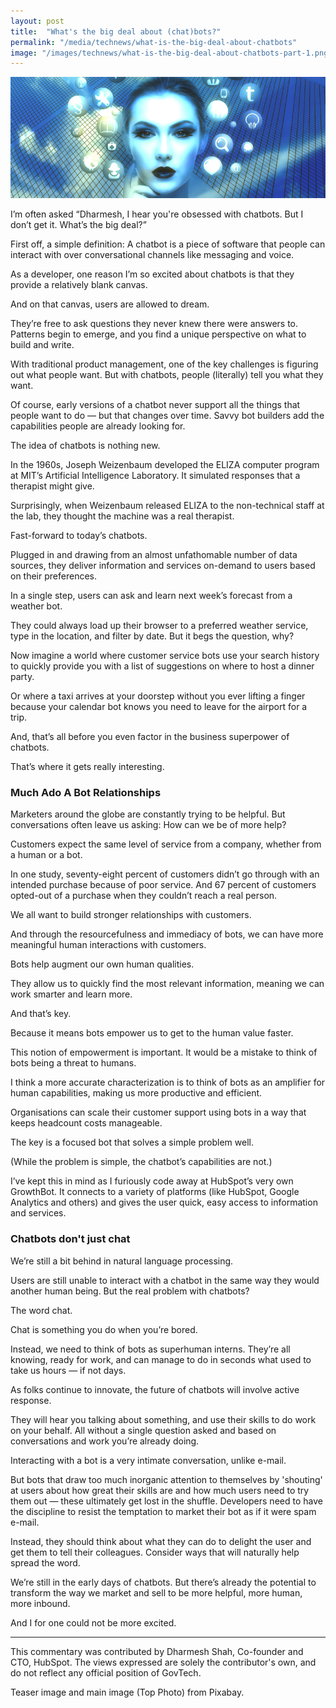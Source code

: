 ```yaml
---
layout: post
title:  "What's the big deal about (chat)bots?"
permalink: "/media/technews/what-is-the-big-deal-about-chatbots"
image: "/images/technews/what-is-the-big-deal-about-chatbots-part-1.png"
---
```


![What's the big deal about (chat)bots?](/images/technews/what-is-the-big-deal-about-chatbots-part-1.png)

I’m often asked “Dharmesh, I hear you're obsessed with chatbots. But I don’t get it. What’s the big deal?”

First off, a simple definition:  A chatbot is a piece of software that people can interact with over conversational channels like messaging and voice.  

As a developer, one reason I’m so excited about chatbots is that they provide a relatively blank canvas.

And on that canvas, users are allowed to dream.

They’re free to ask questions they never knew there were answers to. Patterns begin to emerge, and you find a unique perspective on what to build and write.

With traditional product management, one of the key challenges is figuring out what people want.  But with chatbots, people (literally) tell you what they want.

Of course, early versions of a chatbot never support all the things that people want to do — but that changes over time. Savvy bot builders add the capabilities people are already looking for.

The idea of chatbots is nothing new.

In the 1960s, Joseph Weizenbaum developed the ELIZA computer program at MIT’s Artificial Intelligence Laboratory. It simulated responses that a therapist might give.

Surprisingly, when Weizenbaum released ELIZA to the non-technical staff at the lab, they thought the machine was a real therapist.

Fast-forward to today’s chatbots.

Plugged in and drawing from an almost unfathomable number of data sources, they deliver information and services on-demand to users based on their preferences.

In a single step, users can ask and learn next week’s forecast from a weather bot.

They could always load up their browser to a preferred weather service, type in the location, and filter by date. But it begs the question, why?

Now imagine a world where customer service bots use your search history to quickly provide you with a list of suggestions on where to host a dinner party.

Or where a taxi arrives at your doorstep without you ever lifting a finger because your calendar bot knows you need to leave for the airport for a trip.

And, that’s all before you even factor in the business superpower of chatbots.

That’s where it gets really interesting.

### **Much Ado A Bot Relationships**
Marketers around the globe are constantly trying to be helpful. But conversations often leave us asking: How can we be of more help?

Customers expect the same level of service from a company, whether from a human or a bot.

In one study, seventy-eight percent of customers didn’t go through with an intended purchase because of poor service. And 67 percent of customers opted-out of a purchase when they couldn’t reach a real person.

We all want to build stronger relationships with customers.

And through the resourcefulness and immediacy of bots, we can have more meaningful human interactions with customers.

Bots help augment our own human qualities.

They allow us to quickly find the most relevant information, meaning we can work smarter and learn more.

And that’s key.

Because it means bots empower us to get to the human value faster.

This notion of empowerment is important. It would be a mistake to think of bots being a threat to humans.

I think a more accurate characterization is to think of bots as an amplifier for human capabilities, making us more productive and efficient.

Organisations can scale their customer support using bots in a way that keeps headcount costs manageable.

The key is a focused bot that solves a simple problem well.

(While the problem is simple, the chatbot’s capabilities are not.)

I’ve kept this in mind as I furiously code away at HubSpot’s very own GrowthBot. It connects to a variety of platforms (like HubSpot, Google Analytics and others) and gives the user quick, easy access to information and services.

### **Chatbots don't just chat**
We’re still a bit behind in natural language processing.

Users are still unable to interact with a chatbot in the same way they would another human being. But the real problem with chatbots?

The word chat.

Chat is something you do when you’re bored.

Instead, we need to think of bots as superhuman interns. They’re all knowing, ready for work, and can manage to do in seconds what used to take us hours — if not days.

As folks continue to innovate, the future of chatbots will involve active response.

They will hear you talking about something, and use their skills to do work on your behalf. All without a single question asked and based on conversations and work you’re already doing.

Interacting with a bot is a very intimate conversation, unlike e-mail.

But bots that draw too much inorganic attention to themselves by 'shouting' at users about how great their skills are and how much users need to try them out — these ultimately get lost in the shuffle. Developers need to have the discipline to resist the temptation to market their bot as if it were spam e-mail.

Instead, they should think about what they can do to delight the user and get them to tell their colleagues. Consider ways that will naturally help spread the word.

We’re still in the early days of chatbots. But there’s already the potential to transform the way we market and sell to be more helpful, more human, more inbound.

And I for one could not be more excited.

---

This commentary was contributed by Dharmesh Shah, Co-founder and CTO, HubSpot. The views expressed are solely the contributor's own, and do not reflect any official position of GovTech.

Teaser image and main image (Top Photo) from Pixabay.
